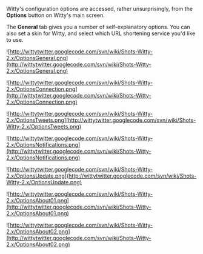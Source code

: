 Witty's configuration options are accessed, rather unsurprisingly, from the **Options** button on Witty's main screen.

The **General** tab gives you a number of self-explanatory options. You can also set a skin for Witty, and select which URL shortening service you'd like to use.

![http://wittytwitter.googlecode.com/svn/wiki/Shots-Witty-2.x/OptionsGeneral.png](http://wittytwitter.googlecode.com/svn/wiki/Shots-Witty-2.x/OptionsGeneral.png)

![http://wittytwitter.googlecode.com/svn/wiki/Shots-Witty-2.x/OptionsConnection.png](http://wittytwitter.googlecode.com/svn/wiki/Shots-Witty-2.x/OptionsConnection.png)

![http://wittytwitter.googlecode.com/svn/wiki/Shots-Witty-2.x/OptionsTweets.png](http://wittytwitter.googlecode.com/svn/wiki/Shots-Witty-2.x/OptionsTweets.png)

![http://wittytwitter.googlecode.com/svn/wiki/Shots-Witty-2.x/OptionsNotifications.png](http://wittytwitter.googlecode.com/svn/wiki/Shots-Witty-2.x/OptionsNotifications.png)

![http://wittytwitter.googlecode.com/svn/wiki/Shots-Witty-2.x/OptionsUpdate.png](http://wittytwitter.googlecode.com/svn/wiki/Shots-Witty-2.x/OptionsUpdate.png)

![http://wittytwitter.googlecode.com/svn/wiki/Shots-Witty-2.x/OptionsAbout01.png](http://wittytwitter.googlecode.com/svn/wiki/Shots-Witty-2.x/OptionsAbout01.png)

![http://wittytwitter.googlecode.com/svn/wiki/Shots-Witty-2.x/OptionsAbout02.png](http://wittytwitter.googlecode.com/svn/wiki/Shots-Witty-2.x/OptionsAbout02.png)